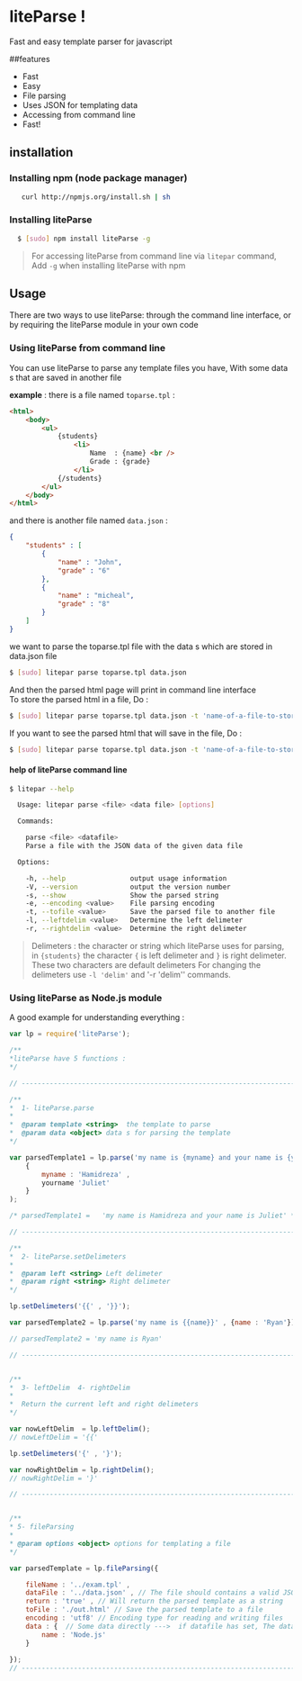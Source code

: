 # liteParse !
Fast and easy template parser for javascript 


##features

- Fast
- Easy
- File parsing
- Uses JSON for templating data
- Accessing from command line
- Fast!

## installation

### Installing npm (node package manager)
``` bash
   curl http://npmjs.org/install.sh | sh
```

### Installing liteParse
```bash
  $ [sudo] npm install liteParse -g
```

> For accessing liteParse from command line via `litepar` command, Add `-g` when installing liteParse with npm


## Usage
There are two ways to use liteParse: through the command line interface, or by requiring the liteParse module in your own code


### Using liteParse from command line
You can use liteParse to parse any template files you have, With some data s that are saved in another file

**example** : 
there is a file named `toparse.tpl` :
```html
<html>
    <body>
    	<ul>
    	    {students}
    	    	<li>
    	    	    Name  : {name} <br />
    	    	    Grade : {grade}
    	    	</li>
    	    {/students}
    	</ul>
    </body>
</html>
```

and there is another file named `data.json` :
```JSON
{
    "students" : [
    	{
    	    "name" : "John",
    	    "grade" : "6"
    	},
    	{
    	    "name" : "micheal",
    	    "grade" : "8"
    	}
    ]
}
```

we want to parse the toparse.tpl file with the data s which are stored in data.json file
```bash
$ [sudo] litepar parse toparse.tpl data.json
```
And then the parsed html page will print in command line interface <br />
To store the parsed html in a file, Do :
```bash
$ [sudo] litepar parse toparse.tpl data.json -t 'name-of-a-file-to-store'
```
If you want to see the parsed html that will save in the file, Do :
```bash
$ [sudo] litepar parse toparse.tpl data.json -t 'name-of-a-file-to-store' -p
```
#### help of liteParse command line
``` bash
$ litepar --help

  Usage: litepar parse <file> <data file> [options]

  Commands:

    parse <file> <datafile>
    Parse a file with the JSON data of the given data file

  Options:

    -h, --help                output usage information
    -V, --version             output the version number
    -s, --show                Show the parsed string
    -e, --encoding <value>    File parsing encoding
    -t, --tofile <value>      Save the parsed file to another file
    -l, --leftdelim <value>   Determine the left delimeter
    -r, --rightdelim <value>  Determine the right delimeter


```

> Delimeters : the character or string which liteParse uses for parsing, in `{students}` the character `{` is left delimeter and `}` is right delimeter. These two characters are default delimeters
> For changing the delimeters use `-l 'delim'` and '-r 'delim'' commands.

### Using liteParse as Node.js module
A good example for understanding everything :
``` javascript
var lp = require('liteParse');

/**
*liteParse have 5 functions :
*/

// -------------------------------------------------------------------------------------------

/**
*  1- liteParse.parse
*
*  @param template <string>  the template to parse
*  @param data <object> data s for parsing the template
*/

var parsedTemplate1 = lp.parse('my name is {myname} and your name is {yourname}' , 
    {
    	myname : 'Hamidreza' ,
    	yourname 'Juliet'
    }
);

/* parsedTemplate1 =   'my name is Hamidreza and your name is Juliet' */

// -------------------------------------------------------------------------------------------

/**
*  2- liteParse.setDelimeters
*  
*  @param left <string> Left delimeter
*  @param right <string> Right delimeter
*/

lp.setDelimeters('{{' , '}}');

var parsedTemplate2 = lp.parse('my name is {{name}}' , {name : 'Ryan'});

// parsedTemplate2 = 'my name is Ryan'

// -------------------------------------------------------------------------------------------


/**
*  3- leftDelim  4- rightDelim
*
*  Return the current left and right delimeters
*/ 

var nowLeftDelim  = lp.leftDelim();
// nowLeftDelim = '{{'

lp.setDelimeters('{' , '}');

var nowRightDelim = lp.rightDelim();
// nowRightDelim = '}'

// -------------------------------------------------------------------------------------------


/**
* 5- fileParsing
*
* @param options <object> options for templating a file
*/

var parsedTemplate = lp.fileParsing({

    fileName : '../exam.tpl' ,
    dataFile : '../data.json' , // The file should contains a valid JSON
    return : 'true' , // Will return the parsed template as a string    Default = true
    toFile : './out.html' // Save the parsed template to a file
    encoding : 'utf8' // Encoding type for reading and writing files    Default = 'utf8'
    data : {  // Some data directly --->  if datafile has set, The data s of datafile will merge with this data object
    	name : 'Node.js'  
    }
    
});
// -------------------------------------------------------------------------------------------
```
